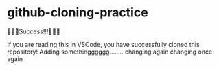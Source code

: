 # github-cloning-practice

🎉🎉🎉Success!!!🎉🎉🎉  

If you are reading this in VSCode, you have successfully cloned this repository!
Adding somethingggggg........
changing again
changing once again 
